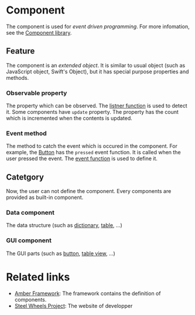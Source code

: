 # Component
The component is used for *event driven programming*.
For more infomation, see the [Component library](https://github.com/steelwheels/KiwiCompnents/blob/master/Document/Library.md).

## Feature
The component is an *extended object*.
It is similar to usual object (such as JavaScript object, Swift's  Object), but it has special purpose properties and methods.

### Observable property
The property which can be observed. The [listner function](https://github.com/steelwheels/Amber/blob/master/Document/amber-language.md) is used to detect it.
Some components have `update` property.
The property has the count which is incremented when the contents is updated.

### Event method
The method to catch the event which is occured in the component.
For example, the [Button](https://github.com/steelwheels/KiwiCompnents/blob/master/Document/Components/Button.md) has the `pressed` event function. It is called when the user pressed the event. The [event function](https://github.com/steelwheels/Amber/blob/master/Document/amber-language.md) is used to define it.

## Catetgory
Now, the user can not define the component. Every components are provided as built-in component.

### Data component
The data structure (such as [dictionary](https://github.com/steelwheels/KiwiScript/blob/master/KiwiLibrary/Document/Class/Dictionary.md), [table](https://github.com/steelwheels/KiwiScript/blob/master/KiwiLibrary/Document/Class/Table.md), ...)

### GUI component
The GUI parts (such as [button](https://github.com/steelwheels/KiwiCompnents/blob/master/Document/Components/Button.md), [table view](https://github.com/steelwheels/KiwiCompnents/blob/master/Document/Components/TableView.md), ...)

# Related links
* [Amber Framework](https://github.com/steelwheels/Amber): The framework contains the definition of components.
* [Steel Wheels Project](https://github.com/steelwheels): The website of developper
